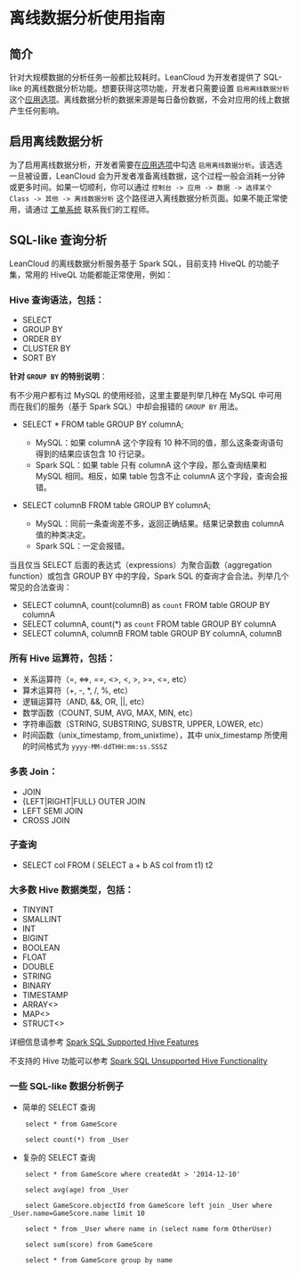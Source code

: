 # 离线数据分析使用指南

## 简介

针对大规模数据的分析任务一般都比较耗时。LeanCloud 为开发者提供了 SQL-like 的离线数据分析功能。想要获得这项功能，开发者只需要设置 `启用离线数据分析` 这个[应用选项](/data.html?appid={{appid}}#/permission)。离线数据分析的数据来源是每日备份数据，不会对应用的线上数据产生任何影响。

## 启用离线数据分析

为了启用离线数据分析，开发者需要在[应用选项](/data.html?appid={{appid}}#/permission)中勾选 `启用离线数据分析`。该选选一旦被设置，LeanCloud 会为开发者准备离线数据，这个过程一般会消耗一分钟或更多时间。如果一切顺利，你可以通过 `控制台 -> 应用 -> 数据 -> 选择某个 Class -> 其他 -> 离线数据分析` 这个路径进入离线数据分析页面。如果不能正常使用，请通过 [工单系统](https://ticket.avosapps.com) 联系我们的工程师。

## SQL-like 查询分析

LeanCloud 的离线数据分析服务基于 Spark SQL，目前支持 HiveQL 的功能子集，常用的 HiveQL 功能都能正常使用，例如：

### Hive 查询语法，包括：

* SELECT
* GROUP BY
* ORDER BY
* CLUSTER BY
* SORT BY

**针对 `GROUP BY` 的特别说明**：

有不少用户都有过 MySQL 的使用经验，这里主要是列举几种在 MySQL 中可用而在我们的服务（基于 Spark SQL）中却会报错的 `GROUP BY` 用法。

* SELECT * FROM table GROUP BY columnA;
	* MySQL：如果 columnA 这个字段有 10 种不同的值，那么这条查询语句得到的结果应该包含 10 行记录。
	* Spark SQL：如果 table 只有 columnA 这个字段，那么查询结果和 MySQL 相同。相反，如果 table 包含不止 columnA 这个字段，查询会报错。

* SELECT columnB FROM table GROUP BY columnA;
	* MySQL：同前一条查询差不多，返回正确结果。结果记录数由 columnA 值的种类决定。
	* Spark SQL：一定会报错。

当且仅当 SELECT 后面的表达式（expressions）为聚合函数（aggregation function）或包含 GROUP BY 中的字段，Spark SQL 的查询才会合法。列举几个常见的合法查询：

* SELECT columnA, count(columnB) as `count` FROM table GROUP BY columnA
* SELECT columnA, count(*) as `count` FROM table GROUP BY columnA
* SELECT columnA, columnB FROM table GROUP BY columnA, columnB

### 所有 Hive 运算符，包括：

* 关系运算符（=, ⇔, ==, <>, <, >, >=, <=, etc）
* 算术运算符（+, -, *, /, %, etc）
* 逻辑运算符（AND, &&, OR, ||, etc）
* 数学函数（COUNT, SUM, AVG, MAX, MIN, etc）
* 字符串函数（STRING, SUBSTRING, SUBSTR, UPPER, LOWER, etc）
* 时间函数（unix_timestamp, from_unixtime），其中 unix_timestamp 所使用的时间格式为 `yyyy-MM-ddTHH:mm:ss.SSSZ`

### 多表 Join：

* JOIN
* {LEFT|RIGHT|FULL} OUTER JOIN
* LEFT SEMI JOIN
* CROSS JOIN

### 子查询

* SELECT col FROM ( SELECT a + b AS col from t1) t2

### 大多数 Hive 数据类型，包括：

* TINYINT
* SMALLINT
* INT
* BIGINT
* BOOLEAN
* FLOAT
* DOUBLE
* STRING
* BINARY
* TIMESTAMP
* ARRAY<>
* MAP<>
* STRUCT<>

详细信息请参考 [Spark SQL Supported Hive Features](http://spark.apache.org/docs/latest/sql-programming-guide.html#supported-hive-features)

不支持的 Hive 功能可以参考 [Spark SQL Unsupported Hive Functionality](http://spark.apache.org/docs/latest/sql-programming-guide.html#unsupported-hive-functionality)

### 一些 SQL-like 数据分析例子

* 简单的 SELECT 查询

```
	select * from GameScore

	select count(*) from _User

```

* 复杂的 SELECT 查询

```
	select * from GameScore where createdAt > '2014-12-10'

	select avg(age) from _User

	select GameScore.objectId from GameScore left join _User where _User.name=GameScore.name limit 10

	select * from _User where name in (select name form OtherUser)

	select sum(score) from GameScore

	select * from GameScore group by name

```

